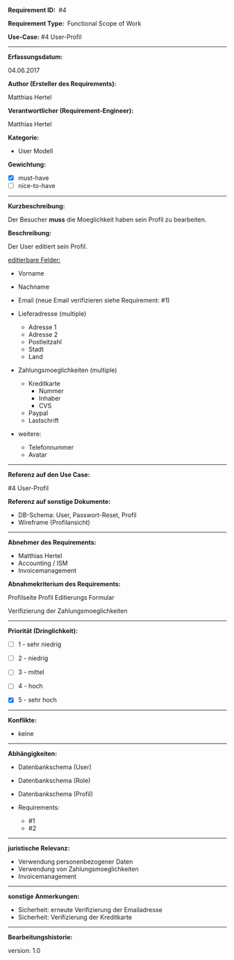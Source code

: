 **Requirement ID: ** #4

**Requirement Type: ** Functional Scope of Work

**Use-Case:** #4 User-Profil

---
**Erfassungsdatum:**

04.06.2017

**Author (Ersteller des Requirements):**

Matthias Hertel

**Verantwortlicher (Requirement-Engineer):**

Matthias Hertel

**Kategorie:**

- User Modell

**Gewichtung:**

- [x] must-have
- [ ] nice-to-have

---
**Kurzbeschreibung:**

Der Besucher **muss** die Moeglichkeit haben sein Profil zu bearbeiten.

**Beschreibung:**

Der User editiert sein Profil.

<u> editierbare Felder: </u>

- Vorname
- Nachname
- Email (neue Email verifizieren siehe Requirement: #1)

- Lieferadresse (multiple)
  - Adresse 1
  - Adresse 2
  - Postleitzahl
  - Stadt
  - Land

- Zahlungsmoeglichkeiten (multiple)
  - Kreditkarte
    - Nummer
    - Inhaber
    - CVS
  - Paypal
  - Lastschrift

- weitere:
  - Telefonnummer
  - Avatar

---
**Referenz auf den Use Case:**

#4 User-Profil

**Referenz auf sonstige Dokumente:**


- DB-Schema: User, Passwort-Reset, Profil
- Wireframe (Profilansicht)


---
**Abnehmer des Requirements:**

- Matthias Hertel
- Accounting / ISM
- Invoicemanagement

**Abnahmekriterium des Requirements:**

Profilseite
Profil Editierungs Formular

Verifizierung der Zahlungsmoeglichkeiten


---
**Priorität (Dringlichkeit):**


 - [ ] 1 - sehr niedrig
 - [ ] 2 - niedrig
 - [ ] 3 - mittel
 - [ ] 4 - hoch
 - [x] 5 - sehr hoch


---
**Konflikte:**
- keine

---
**Abhängigkeiten:**

- Datenbankschema (User)
- Datenbankschema (Role)
- Datenbankschema (Profil)

- Requirements:
  - #1
  - #2


---
**juristische Relevanz:**

- Verwendung personenbezogener Daten
- Verwendung von Zahlungsmoeglichkeiten
- Invoicemanagement


---
**sonstige Anmerkungen:**

- Sicherheit: erneute Verifizierung der Emailadresse
- Sicherheit: Verifizierung der Kreditkarte

---
**Bearbeitungshistorie:**

version: 1.0
